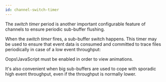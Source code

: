 ```yaml
---
id: channel-switch-timer
---
```


The _switch timer_ period is another important configurable feature of
channels to ensure periodic sub-buffer flushing.

When the _switch timer_ fires, a sub-buffer switch happens. This timer
may be used to ensure that event data is consumed and committed to
trace files periodically in case of a low event throughput:

<script type="text/javascript">
    document.write('<div class="anim img img-50" id="docsvg-channel-switch-timer"></div>');

    $(document).ready(function() {
        var doc = SVG('docsvg-channel-switch-timer');

        doc.viewbox(0, 0, 2, 2);

        var div = 4;
        var evDur = 1000;
        var rb = rbBuildStd(doc, div, 0.97);
        var switchText = doc.text('Switch!');

        switchText.font({
            'size': 0.1,
            'weight': 'bold'
        });
        switchText.center(1, 1);
        switchText.attr({
            'opacity': 0,
            'fill': '#b02b2c'
        });

        var curSubBuf = 0;
        var totalEvents = 0;
        var onEventAdded = function() {
            totalEvents++;

            var curSubBufEvCount = rb.getSubBufEvCount(curSubBuf % div);

            if (totalEvents >= 4) {
                // switch timer fires
                switchText.attr({
                    'opacity': 1
                });
                switchText.animate(500, '<>', 1000).attr({
                    'opacity': 0
                });
                rb.markSubBuf(curSubBuf % div, 'full');

                var lastFullSubBuf = curSubBuf;

                setTimeout(function() {
                    rb.consumeSubBuf(lastFullSubBuf % div);
                }, 3000);
                totalEvents = 0;
                curSubBuf++;
                rb.markSubBuf(curSubBuf % div, 'cur');
            }

            rb.addEvent(curSubBuf % div, evDur, onEventAdded);
        };

        rb.markSubBuf(0, 'cur');
        rb.getGroup().move(1, 1);
        rbSetParentPlayIcon(doc, function() {
            rb.addEvent(0, evDur, onEventAdded);
        });
    });
</script>

<noscript>
    <div class="err">
        <p>
            <span class="t">Oops!</span>JavaScript must be enabled in
            order to view animations.
        </p>
    </div>
</noscript>

It's also convenient when big sub-buffers are used to cope with
sporadic high event throughput, even if the throughput is normally
lower.
